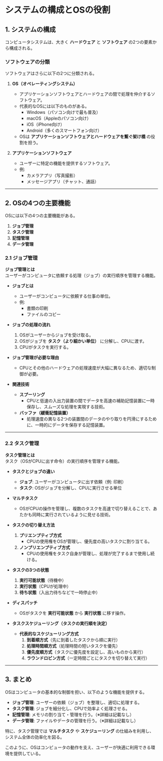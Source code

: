 # システムの構成とOSの役割

## 1. システムの構成
コンピュータシステムは、大きく **ハードウェア** と **ソフトウェア** の2つの要素から構成される。

### ソフトウェアの分類
ソフトウェアはさらに以下の2つに分類される。
1. **OS（オペレーティングシステム）**
   - アプリケーションソフトウェアとハードウェアの間で処理を仲介するソフトウェア。
   - 代表的なOSには以下のものがある。
     - Windows（パソコン向けで最も普及）
     - macOS（Appleのパソコン向け）
     - iOS（iPhone向け）
     - Android（多くのスマートフォン向け）
   - OSは **アプリケーションソフトウェアとハードウェアを繋ぐ架け橋** の役割を担う。

2. **アプリケーションソフトウェア**
   - ユーザーに特定の機能を提供するソフトウェア。
   - 例:
     - カメラアプリ（写真撮影）
     - メッセージアプリ（チャット、通話）

---

## 2. OSの4つの主要機能
OSには以下の4つの主要機能がある。

1. **ジョブ管理**
2. **タスク管理**
3. **記憶管理**
4. **データ管理**

### 2.1 ジョブ管理
**ジョブ管理とは**  
ユーザーがコンピュータに依頼する処理（ジョブ）の実行順序を管理する機能。

- **ジョブとは**  
  - ユーザーがコンピュータに依頼する仕事の単位。
  - 例:
    - 書類の印刷
    - ファイルのコピー

- **ジョブの処理の流れ**
  1. OSがユーザーからジョブを受け取る。
  2. OSがジョブを **タスク（より細かい単位）** に分解し、CPUに渡す。
  3. CPUがタスクを実行する。

- **ジョブ管理が必要な理由**
  - CPUとその他のハードウェアの処理速度が大幅に異なるため、適切な制御が必要。

- **関連技術**
  - **スプーリング**
    - CPUと低速の入出力装置の間でデータを高速の補助記憶装置に一時保存し、スムーズな処理を実現する技術。
  - **バッファ（緩衝記憶装置）**
    - 処理速度の異なる2つの装置間のデータのやり取りを円滑にするために、一時的にデータを保存する記憶装置。

---

### 2.2 タスク管理
**タスク管理とは**  
タスク（OSがCPUに出す命令）の実行順序を管理する機能。

- **タスクとジョブの違い**
  - **ジョブ**: ユーザーがコンピュータに出す依頼（例: 印刷）
  - **タスク**: OSがジョブを分解し、CPUに実行させる単位

- **マルチタスク**
  - OSがCPUの操作を管理し、複数のタスクを高速で切り替えることで、あたかも同時に実行されているように見せる技術。

- **タスクの切り替え方法**
  1. **プリエンプティブ方式**
     - CPUの使用権をOSが管理し、優先度の高いタスクに割り当てる。
  2. **ノンプリエンプティブ方式**
     - CPUの使用権をタスク自身が管理し、処理が完了するまで使用し続ける。

- **タスクの3つの状態**
  1. **実行可能状態**（待機中）
  2. **実行状態**（CPUが処理中）
  3. **待ち状態**（入出力待ちなどで一時停止中）

- **ディスパッチ**
  - OSがタスクを **実行可能状態** から **実行状態** に移す操作。

- **タスクスケジューリング（タスクの実行順を決定）**
  - **代表的なスケジューリング方式**
    1. **到着順方式**（先に到着したタスクから順に実行）
    2. **処理時間順方式**（処理時間の短いタスクを優先）
    3. **優先度順方式**（タスクに優先度を設定し、高いものから実行）
    4. **ラウンドロビン方式**（一定時間ごとにタスクを切り替えて実行）

---

## 3. まとめ
OSはコンピュータの基本的な制御を担い、以下のような機能を提供する。

- **ジョブ管理**: ユーザーの依頼（ジョブ）を整理し、適切に処理する。
- **タスク管理**: ジョブを細分化し、CPUで効率よく処理させる。
- **記憶管理**: メモリの割り当て・管理を行う。（※詳細は記載なし）
- **データ管理**: ファイルやデータの管理を行う。（※詳細は記載なし）

特に、タスク管理では **マルチタスク** や **スケジューリング** の仕組みを利用し、システム全体の効率化を図る。

このように、OSはコンピュータの動作を支え、ユーザーが快適に利用できる環境を提供している。
